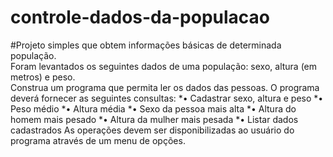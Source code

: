 # controle-dados-da-populacao
#Projeto simples que obtem informações básicas de determinada população.  
Foram levantados os seguintes dados de uma população: sexo, altura (em metros) e peso.  
Construa um programa que permita ler os dados das pessoas. O programa
deverá fornecer as seguintes consultas:
*• Cadastrar sexo, altura e peso
*• Peso médio
*• Altura média
*• Sexo da pessoa mais alta
*• Altura do homem mais pesado
*• Altura da mulher mais pesada
*• Listar dados cadastrados
As operações devem ser disponibilizadas ao usuário do programa através de um menu de opções.  



